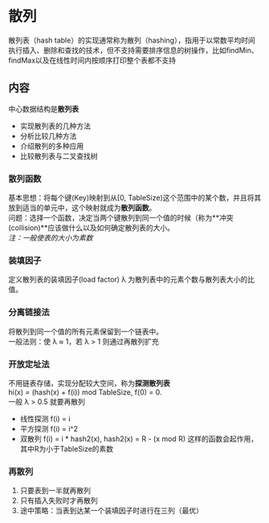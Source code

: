 # 散列
散列表（hash table）的实现通常称为散列（hashing），指用于以常数平均时间执行插入、删除和查找的技术，但不支持需要排序信息的树操作，比如findMin、findMax以及在线性时间内按顺序打印整个表都不支持

## 内容
中心数据结构是**散列表**

* 实现散列表的几种方法
* 分析比较几种方法
* 介绍散列的多种应用
* 比较散列表与二叉查找树

### 散列函数
基本思想：将每个键(Key)映射到从[0, TableSize)这个范围中的某个数，并且将其放到适当的单元中，这个映射就成为**散列函数**。  
问题：选择一个函数，决定当两个键散列到同一个值的时候（称为**冲突(collision)**应该做什么以及如何确定散列表的大小。  
_注：一般使表的大小为素数_

### 装填因子
定义散列表的装填因子(load factor) λ 为散列表中的元素个数与散列表大小的比值。

### 分离链接法
将散列到同一个值的所有元素保留到一个链表中。  
一般法则：使 λ ≈ 1，若 λ > 1 则通过再散列扩充

### 开放定址法
不用链表存储，实现分配较大空间，称为**探测散列表**  
hi(x) = (hash(x) + f(i)) mod TableSize, f(0) = 0.  
一般 λ > 0.5 就要再散列

* 线性探测 f(i) = i
* 平方探测 f(i) = i^2
* 双散列 f(i) = i * hash2(x), hash2(x) = R - (x mod R) 这样的函数会起作用，其中R为小于TableSize的素数

### 再散列
1. 只要表到一半就再散列
2. 只有插入失败时才再散列
3. 途中策略：当表到达某一个装填因子时进行在三列（最优）
